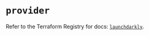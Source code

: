 # `provider`

Refer to the Terraform Registry for docs: [`launchdarkly`](https://registry.terraform.io/providers/launchdarkly/launchdarkly/2.18.3/docs).
